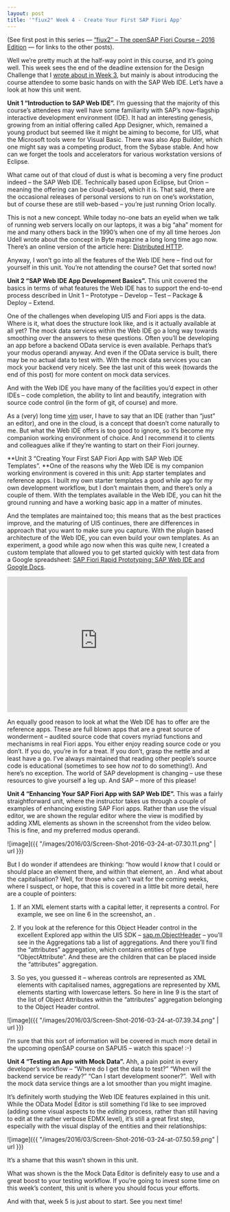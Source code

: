 ```yaml
---
layout: post
title: '"fiux2" Week 4 - Create Your First SAP Fiori App'
---
```



(See first post in this series — [“fiux2″ – The openSAP Fiori Course – 2016 Edition](/2016/03/04/fiux2-the-opensap-fiori-course-2016-edition/) — for links to the other posts).

Well we’re pretty much at the half-way point in this course, and it’s going well. This week sees the end of the deadline extension for the Design Challenge that I [wrote about in Week 3](/2016/03/17/fiux2-week-3-get-ready-to-create-your-first-app/), but mainly is about introducing the course attendee to some basic hands on with the SAP Web IDE. Let’s have a look at how this unit went.

**Unit 1 “Introduction to SAP Web IDE”.** I’m guessing that the majority of this course’s attendees may well have some familiarity with SAP’s now-flagship interactive development environment (IDE). It had an interesting genesis, growing from an initial offering called App Designer, which, remained a young product but seemed like it might be aiming to become, for UI5, what the Microsoft tools were for Visual Basic. There was also App Builder, which one might say was a competing product, from the Sybase stable. And how can we forget the tools and accelerators for various workstation versions of Eclipse.

What came out of that cloud of dust is what is becoming a very fine product indeed – the SAP Web IDE. Technically based upon Eclipse, but Orion – meaning the offering can be cloud-based, which it is. That said, there are the occasional releases of personal versions to run on one’s workstation, but of course these are still web-based – you’re just running Orion locally.

This is not a new concept. While today no-one bats an eyelid when we talk of running web servers locally on our laptops, it was a big “aha” moment for me and many others back in the 1990’s when one of my all time heroes Jon Udell wrote about the concept in Byte magazine a long long time ago now. There’s an online version of the article here: [Distributed HTTP](http://jonudell.net/dhttp/dhttp.html).

Anyway, I won’t go into all the features of the Web IDE here – find out for yourself in this unit. You’re not attending the course? Get that sorted now!

**Unit 2 “SAP Web IDE App Development Basics”.** This unit covered the basics in terms of what features the Web IDE has to support the end-to-end process described in Unit 1 – Prototype – Develop – Test – Package & Deploy – Extend.

One of the challenges when developing UI5 and Fiori apps is the data. Where is it, what does the structure look like, and is it actually available at all yet? The mock data services within the Web IDE go a long way towards smoothing over the answers to these questions. Often you’ll be developing an app before a backend OData service is even available. Perhaps that’s your modus operandi anyway. And even if the OData service is built, there may be no actual data to test with. With the mock data services you can mock your backend very nicely. See the last unit of this week (towards the end of this post) for more content on mock data services.

And with the Web IDE you have many of the facilities you’d expect in other IDEs – code completion, the ability to lint and beautify, integration with source code control (in the form of git, of course) and more.

As a (very) long time [vim](https://en.wikipedia.org/wiki/Vim_(text_editor)) user, I have to say that an IDE (rather than “just” an editor), and one in the cloud, is a concept that doesn’t come naturally to me. But what the Web IDE offers is too good to ignore, so it’s become my companion working environment of choice. And I recommend it to clients and colleagues alike if they’re wanting to start on their Fiori journey.

**Unit 3 “Creating Your First SAP Fiori App with SAP Web IDE Templates”. **One of the reasons why the Web IDE is my companion working environment is covered in this unit: App starter templates and reference apps. I built my own starter templates a good while ago for my own development workflow, but I don’t maintain them, and there’s only a couple of them. With the templates available in the Web IDE, you can hit the ground running and have a working basic app in a matter of minutes.

And the templates are maintained too; this means that as the best practices improve, and the maturing of UI5 continues, there are differences in approach that you want to make sure you capture. With the plugin based architecture of the Web IDE, you can even build your own templates. As an experiment, a good while ago now when this was quite new, I created a custom template that allowed you to get started quickly with test data from a Google spreadsheet: [SAP Fiori Rapid Prototyping: SAP Web IDE and Google Docs](https://www.youtube.com/watch?v=jAp_nGqOT_c).

<iframe allowfullscreen="allowfullscreen" frameborder="0" height="315" src="https://www.youtube.com/embed/jAp_nGqOT_c" width="420"></iframe>

An equally good reason to look at what the Web IDE has to offer are the reference apps. These are full blown apps that are a great source of wonderment – audited source code that covers myriad functions and mechanisms in real Fiori apps. You either enjoy reading source code or you don’t. If you do, you’re in for a treat. If you don’t, grasp the nettle and at least have a go. I’ve always maintained that reading other people’s source code is educational (sometimes to see how *not* to do something!). And here’s no exception. The world of SAP development is changing – use these resources to give yourself a leg up. And SAP – more of this please!

**Unit 4 “Enhancing Your SAP Fiori App with SAP Web IDE”.** This was a fairly straightforward unit, where the instructor takes us through a couple of examples of enhancing existing SAP Fiori apps. Rather than use the visual editor, we are shown the regular editor where the view is modified by adding XML elements as shown in the screenshot from the video below. This is fine, and my preferred modus operandi.

![image]({{ "/images/2016/03/Screen-Shot-2016-03-24-at-07.30.11.png" | url }})

But I do wonder if attendees are thinking: “how would I *know* that I could or should place an <attributes> element there, and within that element, an <ObjectAttribute>. And what about the capitalisation? Well, for those who can’t wait for the coming weeks, where I suspect, or hope, that this is covered in a little bit more detail, here are a couple of pointers:

1. If an XML element starts with a capital letter, it represents a control. For example, we see on line 6 in the screenshot, an <ObjectHeader>.

2. If you look at the reference for this Object Header control in the excellent Explored app within the UI5 SDK – [sap.m.ObjectHeader](https://sapui5.hana.ondemand.com/explored.html#/entity/sap.m.ObjectHeader/samples) – you’ll see in the Aggregations tab a list of aggregations. And there you’ll find the “attributes” aggregation, which contains entities of type “ObjectAttribute”. And these are the children that can be placed inside the “attributes” aggregation.

3. So yes, you guessed it – whereas controls are represented as XML elements with capitalised names, aggregations are represented by XML elements starting with lowercase letters. So <attributes> here in line 9 is the start of the list of Object Attributes within the “attributes” aggregation belonging to the Object Header control.

![image]({{ "/images/2016/03/Screen-Shot-2016-03-24-at-07.39.34.png" | url }})

I’m sure that this sort of information will be covered in much more detail in the upcoming openSAP course on SAPUI5 – watch this space! :-)

**Unit 4 “Testing an App with Mock Data”.** Ahh, a pain point in every developer’s workflow – “Where do I get the data to test?” “When will the backend service be ready?” “Can I start development sooner?”.  Well with the mock data service things are a lot smoother than you might imagine.

It’s definitely worth studying the Web IDE features explained in this unit. While the OData Model Editor is still something I’d like to see improved (adding some visual aspects to the *editing* process, rather than still having to edit at the rather verbose EDMX level), it’s still a great first step, especially with the visual display of the entities and their relationships:

![image]({{ "/images/2016/03/Screen-Shot-2016-03-24-at-07.50.59.png" | url }})

It’s a shame that this wasn’t shown in this unit.

What was shown is the the Mock Data Editor is definitely easy to use and a great boost to your testing workflow. If you’re going to invest some time on this week’s content, this unit is where you should focus your efforts.

And with that, week 5 is just about to start. See you next time!

 

 


